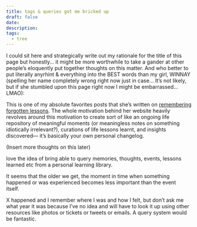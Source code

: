 ```yaml
---
title: tags & queries got me bricked up
draft: false
date:
description: 
tags:
  - tree
---
```

 
I could sit here and strategically write out my rationale for the title of this page but honestly… it might be more worthwhile to take a gander at other people’s eloquently put together thoughts on this matter. And who better to put literally anyrhint & everything into the BEST words than my girl, WINNAY (spelling her name completely wrong right now just in case… It’s not likely, but if she stumbled upon this page right now I might be embarrassed… LMAO):

This is one of my absolute favorites posts that she’s written on [remembering forgotten lessons](sort://winnielim.org/journal/remembering-forgotten-lessons-and-selves/). The whole motivation behind her website heavily revolves around this motivation to create sort of like an ongoing life repository of meaningful moments (or meaningless notes on something idiotically irrelevant?), curations of life lessons learnt, and insights discovered— it’s basically your own personal changelog. 

(Insert more thoughts on this later)

love the idea of bring able to query memories, thoughts, events, lessons learned etc from a personal learning library. 

It seems that the older we get, the moment in time when something happened or was experienced becomes less important than the event itself. 

X happened and I remember where I was and how I felt, but don’t ask me what year it was because I’ve no idea and will have to look it up using other resources like photos or tickets or tweets or emails. A query system would be fantastic.